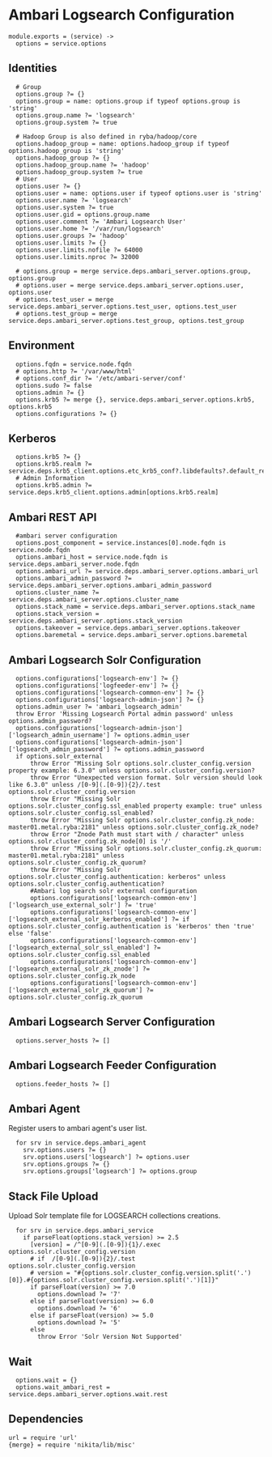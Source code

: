 
# Ambari Logsearch Configuration

    module.exports = (service) ->
      options = service.options

## Identities

      # Group
      options.group ?= {}
      options.group = name: options.group if typeof options.group is 'string'
      options.group.name ?= 'logsearch'
      options.group.system ?= true

      # Hadoop Group is also defined in ryba/hadoop/core
      options.hadoop_group = name: options.hadoop_group if typeof options.hadoop_group is 'string'
      options.hadoop_group ?= {}
      options.hadoop_group.name ?= 'hadoop'
      options.hadoop_group.system ?= true
      # User
      options.user ?= {}
      options.user = name: options.user if typeof options.user is 'string'
      options.user.name ?= 'logsearch'
      options.user.system ?= true
      options.user.gid = options.group.name
      options.user.comment ?= 'Ambari Logsearch User'
      options.user.home ?= '/var/run/logsearch'
      options.user.groups ?= 'hadoop'
      options.user.limits ?= {}
      options.user.limits.nofile ?= 64000
      options.user.limits.nproc ?= 32000

      # options.group = merge service.deps.ambari_server.options.group, options.group
      # options.user = merge service.deps.ambari_server.options.user, options.user
      # options.test_user = merge service.deps.ambari_server.options.test_user, options.test_user
      # options.test_group = merge service.deps.ambari_server.options.test_group, options.test_group

## Environment

      options.fqdn = service.node.fqdn
      # options.http ?= '/var/www/html'
      # options.conf_dir ?= '/etc/ambari-server/conf'
      options.sudo ?= false
      options.admin ?= {}
      options.krb5 ?= merge {}, service.deps.ambari_server.options.krb5, options.krb5
      options.configurations ?= {}

## Kerberos

      options.krb5 ?= {}
      options.krb5.realm ?= service.deps.krb5_client.options.etc_krb5_conf?.libdefaults?.default_realm
      # Admin Information
      options.krb5.admin ?= service.deps.krb5_client.options.admin[options.krb5.realm]

## Ambari REST API

      #ambari server configuration
      options.post_component = service.instances[0].node.fqdn is service.node.fqdn
      options.ambari_host = service.node.fqdn is service.deps.ambari_server.node.fqdn
      options.ambari_url ?= service.deps.ambari_server.options.ambari_url
      options.ambari_admin_password ?= service.deps.ambari_server.options.ambari_admin_password
      options.cluster_name ?= service.deps.ambari_server.options.cluster_name
      options.stack_name = service.deps.ambari_server.options.stack_name
      options.stack_version = service.deps.ambari_server.options.stack_version
      options.takeover = service.deps.ambari_server.options.takeover
      options.baremetal = service.deps.ambari_server.options.baremetal

## Ambari Logsearch Solr Configuration

      options.configurations['logsearch-env'] ?= {}
      options.configurations['logfeeder-env'] ?= {}
      options.configurations['logsearch-common-env'] ?= {}
      options.configurations['logsearch-admin-json'] ?= {}
      options.admin_user ?= 'ambari_logsearch_admin'
      throw Error 'Missing Logsearch Portal admin password' unless options.admin_password?
      options.configurations['logsearch-admin-json']['logsearch_admin_username'] ?= options.admin_user 
      options.configurations['logsearch-admin-json']['logsearch_admin_password'] ?= options.admin_password
      if options.solr_external
          throw Error "Missing Solr options.solr.cluster_config.version property example: 6.3.0" unless options.solr.cluster_config.version?
          throw Error "Unexpected version format. Solr version should look like 6.3.0" unless /[0-9](.[0-9]){2}/.test options.solr.cluster_config.version
          throw Error "Missing Solr options.solr.cluster_config.ssl_enabled property example: true" unless options.solr.cluster_config.ssl_enabled?
          throw Error "Missing Solr options.solr.cluster_config.zk_node: master01.metal.ryba:2181" unless options.solr.cluster_config.zk_node?
          throw Error "Znode Path must start with / character" unless options.solr.cluster_config.zk_node[0] is '/'
          throw Error "Missing Solr options.solr.cluster_config.zk_quorum: master01.metal.ryba:2181" unless options.solr.cluster_config.zk_quorum?
          throw Error "Missing Solr options.solr.cluster_config.authentication: kerberos" unless options.solr.cluster_config.authentication?
          #Ambari log search solr external configuration
          options.configurations['logsearch-common-env']['logsearch_use_external_solr'] ?= 'true'
          options.configurations['logsearch-common-env']['logsearch_external_solr_kerberos_enabled'] ?= if options.solr.cluster_config.authentication is 'kerberos' then 'true' else 'false'
          options.configurations['logsearch-common-env']['logsearch_external_solr_ssl_enabled'] ?= options.solr.cluster_config.ssl_enabled
          options.configurations['logsearch-common-env']['logsearch_external_solr_zk_znode'] ?= options.solr.cluster_config.zk_node
          options.configurations['logsearch-common-env']['logsearch_external_solr_zk_quorum'] ?= options.solr.cluster_config.zk_quorum
      
## Ambari Logsearch Server Configuration

      options.server_hosts ?= []

## Ambari Logsearch Feeder Configuration

      options.feeder_hosts ?= []

## Ambari Agent
Register users to ambari agent's user list.

      for srv in service.deps.ambari_agent
        srv.options.users ?= {}
        srv.options.users['logsearch'] ?= options.user
        srv.options.groups ?= {}
        srv.options.groups['logsearch'] ?= options.group

## Stack File Upload
Upload Solr template file for LOGSEARCH collections creations.

      for srv in service.deps.ambari_service
        if parseFloat(options.stack_version) >= 2.5
          [version] = /^[0-9](.[0-9]){1}/.exec options.solr.cluster_config.version
          # if  /[0-9](.[0-9]){2}/.test options.solr.cluster_config.version
          # version = "#{options.solr.cluster_config.version.split('.')[0]}.#{options.solr.cluster_config.version.split('.')[1]}"
          if parseFloat(version) >= 7.0
            options.download ?= '7'
          else if parseFloat(version) >= 6.0
            options.download ?= '6'
          else if parseFloat(version) >= 5.0
            options.download ?= '5'
          else
            throw Error 'Solr Version Not Supported'
      
## Wait

      options.wait = {}
      options.wait_ambari_rest = service.deps.ambari_server.options.wait.rest

## Dependencies

    url = require 'url'
    {merge} = require 'nikita/lib/misc'
